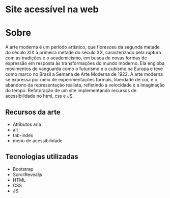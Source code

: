 # Site acessível na web 
# Sobre
A arte moderna é um período artístico, que floresceu da segunda metade do século XIX à primeira metade do século XX, caracterizado pela ruptura com as tradições e o academicismo, em busca de novas formas de expressão em resposta às transformações do mundo moderno. Ela engloba movimentos de vanguarda como o futurismo e o cubismo na Europa e teve como marco no Brasil a Semana de Arte Moderna de 1922. A arte moderna se expressa por meio de experimentações formais, liberdade de cor, e o abandono da representação realista, refletindo a velocidade e a imaginação do tempo. 
Refatoração de um site implementando recursos de acessibilidade no html, css e JS.
## Recursos da arte
- Atributos aria
- alt
- tab-index
- menu de acessibilidade
## Tecnologias utilizadas
- Bootstrap
- ScrollRevealjs
- HTML
- CSS
- JS
